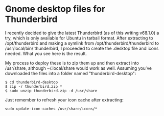 # Gnome desktop files for Thunderbird
I recently decided to give the latest Thunderbird (as of this writing v68.1.0) a try, which is only available for Ubuntu in tarball format. After extracting to /opt/thunderbird and making a symlink from /opt/thunderbird/thunderbird to /usr/local/bin/
thunderbird, I proceeded to create the .desktop file and icons needed. What you see here is the result.

My process to deploy these is to zip them up and then extract into /usr/share, although ~/.local/share would work as well. Assuming you've downloaded the files into a folder named "thunderbird-desktop":

```
$ cd thunderbird-desktop
$ zip -r thunderbird.zip *
$ sudo unzip thunderbird.zip -d /usr/share
```

Just remember to refresh your icon cache after extracting:

```
sudo update-icon-caches /usr/share/icons/*
```


